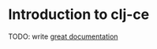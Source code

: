 # Introduction to clj-ce

TODO: write [great documentation](http://jacobian.org/writing/what-to-write/)
